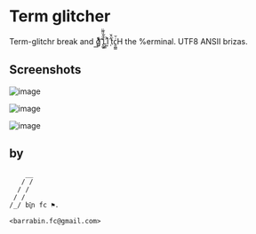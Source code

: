 # Term glitcher


Term-glitchr break and g̷͍ͧ͗̀̃͟͡ ̢̲͍̌ͩͧ͌̈Ļ͚ͣ̋ͬͮI͍͐ ̜̎ͨ̌ẗ̇c͈̪͇ͥ̆H the %erminal. UTF8 ANSII brizas.



## Screenshots

![image](http://25.media.tumblr.com/ff4df65068b4483a63aea62a36936d81/tumblr_mgn2a5rwDT1rb3qd8o1_1280.png)

![image](http://25.media.tumblr.com/161ca058ccc1cda4438e346fd846bad1/tumblr_mgn0cijj0x1rb3qd8o1_1280.gif)

![image](http://25.media.tumblr.com/8ed7b42e64451b96cd2846d5967fd20e/tumblr_mgmzkj4Eg71rb3qd8o1_1280.png)



## by

        __
       / /              
      / /                
     / /  
    /_/ bî̫͔n fc ⚑.

    <barrabin.fc@gmail.com>


